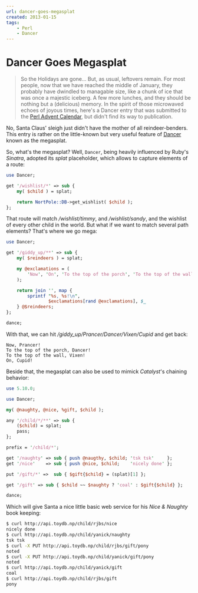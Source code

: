 ```yaml
---
url: dancer-goes-megasplat
created: 2013-01-15
tags:
    - Perl
    - Dancer
---
```


# Dancer Goes Megasplat

> So the Holidays are gone... But, as usual, leftovers remain. For most
> people, now that we
> have reached the middle of January, they probably have dwindled to managable
> size, like a chunk of ice that was once a majestic iceberg. A few more
> lunches, and they should be nothing but a (delicious) memory.
> In the spirit of those microwaved echoes of joyous times, here's a 
> Dancer entry that was submitted to the [Perl Advent Calendar](http://perladvent.org/), 
> but didn't find its way to publication.

No, Santa Claus' sleigh just didn't have the mother of all reindeer-benders.
This entry is rather on the little-known but very useful feature of
[Dancer](cpan)
known as the megasplat.

So, what's the megasplat? Well, `Dancer`, being heavily influenced by Ruby's
*Sinatra*, adopted its *splat* placeholder, which allows to capture elements
of a route:

```perl
use Dancer;

get '/wishlist/*' => sub {
    my( $child ) = splat;

    return NortPole::DB->get_wishlist( $child );
};
```

That route will match */wishlist/timmy*, and */wishlist/sandy*, and
the wishlist of every other child in the world.  But what if we want to match
several path elements? That's where we go mega:

```perl
use Dancer;

get '/giddy_up/**' => sub {
    my( $reindeers ) = splat;

    my @exclamations = ( 
        'Now', 'On', 'To the top of the porch', 'To the top of the wall' 
    );

    return join '', map { 
        sprintf "%s, %s!\n",
                $exclamations[rand @exclamations], $_ 
    } @$reindeers;
};

dance;
```

With that, we can hit */giddy_up/Prancer/Dancer/Vixen/Cupid* and get back:

```
Now, Prancer!
To the top of the porch, Dancer!
To the top of the wall, Vixen!
On, Cupid!
```

Beside that, the megasplat can also be used to mimick *Catalyst*'s chaining
behavior:  

```perl
use 5.10.0;

use Dancer;

my( @naughty, @nice, %gift, $child );

any '/child/*/**' => sub {
    ($child) = splat;
    pass;
};

prefix = '/child/*';

get '/naughty' => sub { push @naugthy, $child; 'tsk tsk'     };
get '/nice'    => sub { push @nice, $child;    'nicely done' };

put '/gift/*' =>  sub { $gift{$child} = (splat)[1] };

get '/gift' => sub { $child ~~ $naughty ? 'coal' : $gift{$child} };

dance;
```

Which will give Santa a nice little basic web service for his *Nice &
Naughty* book keeping:

```bash
$ curl http://api.toydb.np/child/rjbs/nice
nicely done
$ curl http://api.toydb.np/child/yanick/naughty
tsk tsk
$ curl -X PUT http://api.toydb.np/child/rjbs/gift/pony
noted
$ curl -X PUT http://api.toydb.np/child/yanick/gift/pony
noted
$ curl http://api.toydb.np/child/yanick/gift
coal
$ curl http://api.toydb.np/child/rjbs/gift
pony
```
